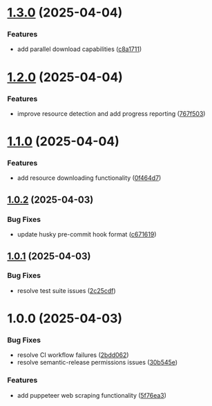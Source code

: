 # [1.3.0](https://github.com/reaandrew/scrapr/compare/v1.2.0...v1.3.0) (2025-04-04)


### Features

* add parallel download capabilities ([c8a1711](https://github.com/reaandrew/scrapr/commit/c8a17115e2e72d1b0c112aeaa11b810cf5dda0fd))

# [1.2.0](https://github.com/reaandrew/scrapr/compare/v1.1.0...v1.2.0) (2025-04-04)


### Features

* improve resource detection and add progress reporting ([767f503](https://github.com/reaandrew/scrapr/commit/767f5034b924ab48af473c7f521cd2bd92c6b899))

# [1.1.0](https://github.com/reaandrew/scrapr/compare/v1.0.2...v1.1.0) (2025-04-04)


### Features

* add resource downloading functionality ([0f464d7](https://github.com/reaandrew/scrapr/commit/0f464d73eb5dcb4519d208fc5fc3a984edf7e216))

## [1.0.2](https://github.com/reaandrew/scrapr/compare/v1.0.1...v1.0.2) (2025-04-03)


### Bug Fixes

* update husky pre-commit hook format ([c671619](https://github.com/reaandrew/scrapr/commit/c67161926613e9040a95a8792dfce19c5108e8c9))

## [1.0.1](https://github.com/reaandrew/scrapr/compare/v1.0.0...v1.0.1) (2025-04-03)


### Bug Fixes

* resolve test suite issues ([2c25cdf](https://github.com/reaandrew/scrapr/commit/2c25cdf79c37ead4c564a74b8fce964934dfb4b2))

# 1.0.0 (2025-04-03)


### Bug Fixes

* resolve CI workflow failures ([2bdd062](https://github.com/reaandrew/scrapr/commit/2bdd06268e1d426363fbadadfe1c05525fd9898d))
* resolve semantic-release permissions issues ([30b545e](https://github.com/reaandrew/scrapr/commit/30b545e197370c9fae47882af9cbee8af0858310))


### Features

* add puppeteer web scraping functionality ([5f76ea3](https://github.com/reaandrew/scrapr/commit/5f76ea33fa65323739dcf4a9df572ce6058121b8))
